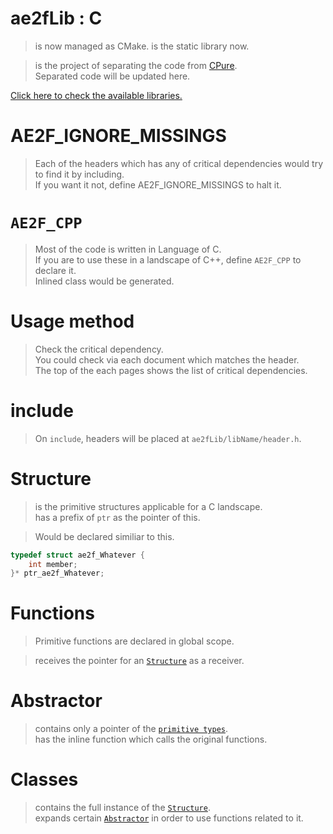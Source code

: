 # ae2fLib : C
> is now managed as CMake.
> is the static library now.

> is the project of separating the code from [CPure](https://github.com/yuisanae2f/CPure).  
> Separated code will be updated here.

[Click here to check the available libraries.](./index.md)

# AE2F_IGNORE_MISSINGS
> Each of the headers which has any of critical dependencies would try to find it by including.  
> If you want it not, define AE2F_IGNORE_MISSINGS to halt it.

# `AE2F_CPP`
> Most of the code is written in Language of C.  
> If you are to use these in a landscape of C++, define `AE2F_CPP` to declare it.  
> Inlined class would be generated.

# Usage method
> Check the critical dependency.  
> You could check via each document which matches the header.  
> The top of the each pages shows the list of critical dependencies.  

# include
> On `include`, headers will be placed at `ae2fLib/libName/header.h`.

# Structure
> is the primitive structures applicable for a C landscape.  
> has a prefix of `ptr` as the pointer of this.

> Would be declared similiar to this.
```c
typedef struct ae2f_Whatever {
    int member;
}* ptr_ae2f_Whatever;
```

# Functions
> Primitive functions are declared in global scope.  

> receives the pointer for an [`Structure`](#structure) as a receiver.  

# Abstractor
> contains only a pointer of the [`primitive types`](#structure).  
> has the inline function which calls the original functions.

# Classes
> contains the full instance of the [`Structure`](#structure).  
> expands certain [`Abstractor`](#abstractor) in order to use functions related to it.